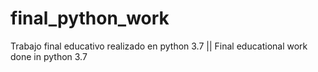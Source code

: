 # final_python_work
Trabajo final educativo realizado en python 3.7 || Final educational work done in python 3.7
